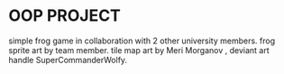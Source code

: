 # OOP PROJECT
simple frog game in collaboration with 2 other university members.
frog sprite art by team member.
tile map art by Meri Morganov , deviant art handle SuperCommanderWolfy.
 
